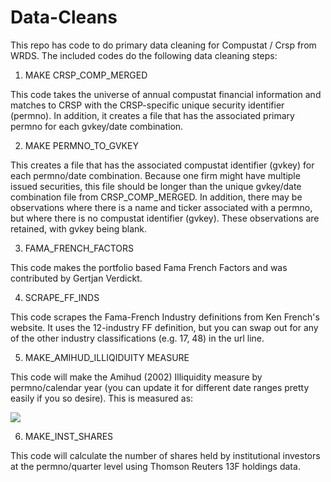 # Data-Cleans
This repo has code to do primary data cleaning for Compustat / Crsp from WRDS.
The included codes do the following data cleaning steps:

1. MAKE CRSP_COMP_MERGED

This code takes the universe of annual compustat financial information and matches to CRSP with the CRSP-specific unique security identifier (permno). In addition, it creates a file that has the associated primary permno for each gvkey/date combination. 

2. MAKE PERMNO_TO_GVKEY

This creates a file that has the associated compustat identifier (gvkey) for each permno/date combination. Because one firm might have multiple issued securities, this file should be longer than the unique gvkey/date combination file from CRSP_COMP_MERGED. In addition, there may be observations where there is a name and ticker associated with a permno, but where there is no compustat identifier (gvkey). These observations are retained, with gvkey being blank. 


3. FAMA_FRENCH_FACTORS

This code makes the portfolio based Fama French Factors and was contributed by Gertjan Verdickt.

4. SCRAPE_FF_INDS

This code scrapes the Fama-French Industry definitions from Ken French's website. It uses the 12-industry FF definition, but you can swap out for any of the other industry classifications (e.g. 17, 48) in the url line.

5. MAKE_AMIHUD_ILLIQIDUITY MEASURE

This code will make the Amihud (2002) Illiquidity measure by permno/calendar year (you can update it for different date ranges pretty easily if you so desire). This is measured as:

<img src="https://render.githubusercontent.com/render/math?math=AMIHUD_{iy} = \frac{\sum_{i = 1}^N 1000 \cdot \sqrt{\frac{\left|ret_it\right|}{\left| prc \right| \cdot vol}}}{N}">

6. MAKE_INST_SHARES 

This code will calculate the number of shares held by institutional investors at the permno/quarter level using Thomson Reuters 13F holdings data. 

